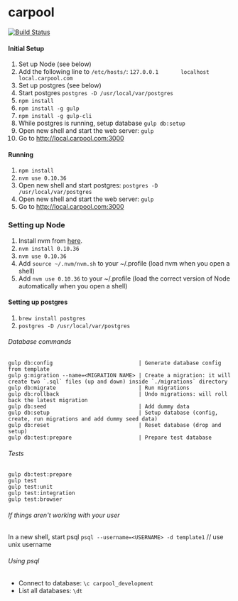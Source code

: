 carpool
========

[![Build Status](https://travis-ci.org/scsper/carpool.svg?branch=master)](https://travis-ci.org/scsper/carpool)

#### Initial Setup
1. Set up Node (see below)
2. Add the following line to `/etc/hosts/`: `127.0.0.1       localhost       local.carpool.com`
3. Set up postgres (see below)
4. Start postgres `postgres -D /usr/local/var/postgres`
5. `npm install`
6. `npm install -g gulp`
7. `npm install -g gulp-cli`
8. While postgres is running, setup database `gulp db:setup`
9. Open new shell and start the web server: `gulp`
10. Go to http://local.carpool.com:3000

#### Running
1. `npm install`
2. `nvm use 0.10.36`
3. Open new shell and start postgres: `postgres -D /usr/local/var/postgres`
4. Open new shell and start the web server: `gulp`
5. Go to http://local.carpool.com:3000

### Setting up Node
1. Install nvm from [here](https://github.com/creationix/nvm).
2. `nvm install 0.10.36`
3. `nvm use 0.10.36`
4. Add `source ~/.nvm/nvm.sh` to your ~/.profile (load nvm when you open a shell)
5. Add `nvm use 0.10.36` to your ~/.profile (load the correct version of Node automatically when you open a shell)

#### Setting up postgres
1. `brew install postgres`
2. `postgres -D /usr/local/var/postgres`

###### Database commands
```
gulp db:config                           | Generate database config from template
gulp g:migration --name=<MIGRATION NAME> | Create a migration: it will create two `.sql` files (up and down) inside `./migrations` directory
gulp db:migrate                          | Run migrations
gulp db:rollback                         | Undo migrations: will roll back the latest migration
gulp db:seed                             | Add dummy data
gulp db:setup                            | Setup database (config, create, run migrations and add dummy seed data)
gulp db:reset                            | Reset database (drop and setup)
gulp db:test:prepare                     | Prepare test database
```


###### Tests
```
gulp db:test:prepare
gulp test
gulp test:unit
gulp test:integration
gulp test:browser
```

###### If things aren't working with your user
In a new shell, start psql `psql --username=<USERNAME> -d template1` // use unix username

###### Using psql

* Connect to database: `\c carpool_development`
* List all databases: `\dt`
